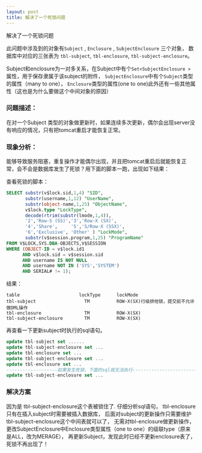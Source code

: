 ```yaml
---
layout: post
title: 解决了一个死锁问题
---
```

解决了一个死锁问题


此问题中涉及到的对象有`Subject` , `Enclosure` , `SubjectEnclosure` 三个对象，
数据库中对应的三张表为 `tbl-subject`, `tbl-enclosure`, `tbl-subject-enclosure`。

Subject和enclosure为一对多关系，在Subject中有个`Set<SubjectEnclosure >`属性，用于保存隶属于该subject的附件，
`SubjectEnclosure`中有个`Subject`类型的属性（many to one），
`Enclosure`类型的属性(one to one)此外还有一些其他属性（这也是为什么要做这个中间对象的原因）

### 问题描述：
在对一个Subject 类型的对象做更新时，如果连续多次更新，偶尔会出现server没有响应的情况，只有把tomcat重启才能恢复正常。

### 现象分析：
能够导致服务阻塞，重复操作才能偶尔出现，并且把tomcat重启后就能恢复正常，会不会是数据库发生了死锁？用下面的脚本一跑，出现如下结果：

查看死锁的脚本：
```sql
SELECT substr(v$lock.sid,1,4) "SID",
       substr(username,1,12) "UserName",
       substr(object-name,1,25) "ObjectName",
       v$lock.type "LockType",
       decode(rtrim(substr(lmode,1,4)),
       '2','Row-S (SS)','3','Row-X (SX)',
       '4','Share',     '5','S/Row-X (SSX)',
       '6','Exclusive', 'Other' ) "LockMode",
       substr(v$session.program,1,25) "ProgramName"
FROM V$LOCK,SYS.DBA-OBJECTS,V$SESSION
WHERE (OBJECT-ID = v$lock.id1
      AND v$lock.sid = v$session.sid
      AND username IS NOT NULL
      AND username NOT IN ('SYS','SYSTEM')
      AND SERIAL# != 1);

```
结果：

```
table                      lockType      lockMode
tbl-subject                  TM          ROW-X(SX)行级排他锁，提交前不允许做DML操作
tbl-enclosure                TM          ROW-X(SX)
tbl-subject-enclosure        TM          ROW-X(SX)
```
再查看一下更新subject时执行的sql语句。

```sql
update tbl-subject set ......
update tbl-subject-enclosure set ...
update tbl-enclosure set ...
update tbl-subject-enclosure set ... 
update tbl-enclosure set ...
-------------------如果发生死锁，下面的sql就无法执行----------------------------
update tbl-subject-enclosure set ...

```

### 解决方案
因为是 tbl-subject-enclosure这个表被锁住了.
仔细分析sql语句， tbl-enclosure只有在插入subject时需要被插入数据库，
后面对subject的更新操作只需要维护tbl-subject-enclosure这个中间表就可以了，
无需对tbl-enclosure做更新操作，更改SubjectEnclosure中Enclosure类型属性（one to one）的级联type（原来是ALL，改为MERAGE），
再更新Subject，发现此时已经不更新enclosure表了，死锁不再出现了！
